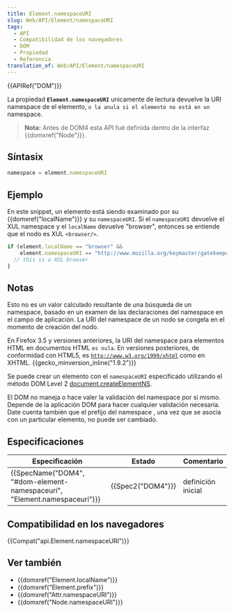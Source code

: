 ```yaml
---
title: Element.namespaceURI
slug: Web/API/Element/namespaceURI
tags:
  - API
  - Compatibilidad de los navegadores
  - DOM
  - Propiedad
  - Referencia
translation_of: Web/API/Element/namespaceURI
---
```

{{APIRef("DOM")}}

La propiedad **`Element.namespaceURI`** unicamente de lectura devuelve la URI namespace de el elemento, `o la anula si el elemento no está en un` namespace.

> **Nota:** Antes de DOM4 esta API fué definida dentro de la interfaz {{domxref("Node")}}.

## Síntasix

```js
namespace = element.namespaceURI
```

## Ejemplo

En este snippet, un elemento está siendo examinado por su {{domxref("localName")}} y su `namespaceURI`. Si el `namespaceURI` devuelve el XUL namespace y el `localName` devuelve "browser", entonces se entiende que el nodo es XUL `<browser/>`.

```js
if (element.localName == "browser" &&
    element.namespaceURI == "http://www.mozilla.org/keymaster/gatekeeper/there.is.only.xul") {
  // this is a XUL browser
}
```

## Notas

Esto no es un valor calculado resultante de una búsqueda de un namespace, basado en un examen de las declaraciones del namespace en el campo de aplicación. La URI del namespace de un nodo se congela en el momento de creación del nodo.

En Firefox 3.5 y versiones anteriores, la URI del namespace para elementos HTML en documentos HTML `es nula`. En versiones posteriores, de conformidad con HTML5, es [`http://www.w3.org/1999/xhtml`](http://www.w3.org/1999/xhtml) como en XHTML. {{gecko_minversion_inline("1.9.2")}}

Se puede crear un elemento con el `namespaceURI` especificado utilizando el método DOM Level 2 [document.createElementNS](/es/docs/Web/API/Document/createElementNS).

El DOM no maneja o hace valer la validación del namespace por si mismo. Depende de la aplicación DOM para hacer cualquier validación necesaria. Date cuenta también que el prefijo del namespace , una vez que se asocia con un particular elemento, no puede ser cambiado.

## Especificaciones

| Especificación                                                                                   | Estado                   | Comentario         |
| ------------------------------------------------------------------------------------------------ | ------------------------ | ------------------ |
| {{SpecName("DOM4", "#dom-element-namespaceuri", "Element.namespaceuri")}} | {{Spec2("DOM4")}} | definición inicial |

## Compatibilidad en los navegadores

{{Compat("api.Element.namespaceURI")}}

## Ver también

- {{domxref("Element.localName")}}
- {{domxref("Element.prefix")}}
- {{domxref("Attr.namespaceURI")}}
- {{domxref("Node.namespaceURI")}}
